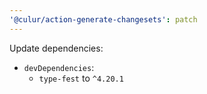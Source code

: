 ```yaml
---
'@culur/action-generate-changesets': patch
---
```


Update dependencies:

- `devDependencies`:
  - `type-fest` to `^4.20.1`
